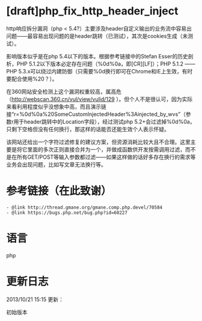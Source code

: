 [draft]php_fix_http_header_inject
======
http响应拆分漏洞（php <
5.4?）主要涉及header自定义输出的业务流中容易出问题——最容易出现问题的是header跳转（已测试），其次是cookies生成（未测试）。

影响版本似乎是在php 5.4以下的版本。根据参考链接中的Stefan Esser的历史剖析，PHP 5.1.2以下版本必定存在问题（%0d%0a，即[CR][LF]）；PHP 5.1.2 —— PHP 5.3.x可以绕过内建防御（只需要%0d换行即可在Chrome和IE上生效，有时要配合使用%20？）。

在360网站安全检测上这个漏洞权重较高，属高危（http://webscan.360.cn/vul/view/vulid/129 ）。但个人不是很认可，因为实际来看利用程度似乎没想象中高，而且演示链接“r=%0d%0a%20SomeCustomInjectedHeader%3Ainjected_by_wvs”（参数r用于header跳转中的Location字段），经过测试php 5.2+会过滤掉%0d%0a，只剩下空格但没有任何换行，那这样的话能否还能生效个人表示怀疑。

该网站还给出一个字符过滤修复的建议方案，但资源消耗比较大且不合理。这里主要是将它里面的多次正则直接合并为一个，并做成函数供开发按需调用过滤，而不是在所有GET/POST等输入参数都过滤——如果这样做的话好多存在换行的需求等业务会出现问题，比如写文章无法换行等。

参考链接（在此致谢）
======
    - @link http://thread.gmane.org/gmane.comp.php.devel/70584
    - @link https://bugs.php.net/bug.php?id=60227


语言
======
php


更新日志
======
2013/10/21 15:15 更新：

初始版本
